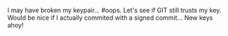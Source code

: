 I may have broken my keypair... #oops. Let's see if GIT still trusts my key.
Would be nice if I actually commited with a signed commit...
New keys ahoy!
